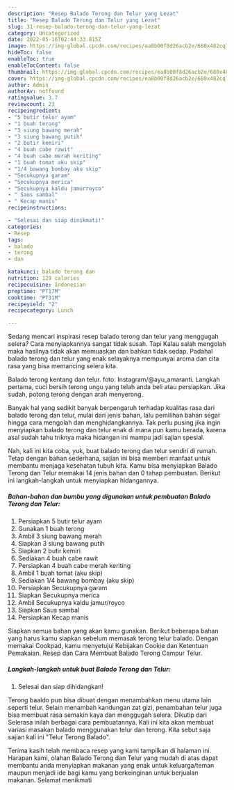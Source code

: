 ```yaml
---
description: "Resep Balado Terong dan Telur yang Lezat"
title: "Resep Balado Terong dan Telur yang Lezat"
slug: 31-resep-balado-terong-dan-telur-yang-lezat
category: Uncategorized
date: 2022-05-16T02:44:33.815Z
image: https://img-global.cpcdn.com/recipes/ea8b00f8d26acb2e/680x482cq70/balado-terong-dan-telur-foto-resep-utama.jpg
hideToc: false
enableToc: true
enableTocContent: false
thumbnail: https://img-global.cpcdn.com/recipes/ea8b00f8d26acb2e/680x482cq70/balado-terong-dan-telur-foto-resep-utama.jpg
cover: https://img-global.cpcdn.com/recipes/ea8b00f8d26acb2e/680x482cq70/balado-terong-dan-telur-foto-resep-utama.jpg
author: Admin
authorAv: notfound
ratingvalue: 3.7
reviewcount: 23
recipeingredient:
- "5 butir telur ayam"
- "1 buah terong"
- "3 siung bawang merah"
- "3 siung bawang putih"
- "2 butir kemiri"
- "4 buah cabe rawit"
- "4 buah cabe merah keriting"
- "1 buah tomat aku skip"
- "1/4 bawang bombay aku skip"
- "Secukupnya garam"
- "Secukupnya merica"
- "Secukupnya kaldu jamurroyco"
- " Saus sambal"
- " Kecap manis"
recipeinstructions:

- "Selesai dan siap dinikmati!"
categories:
- Resep
tags:
- balado
- terong
- dan

katakunci: balado terong dan 
nutrition: 129 calories
recipecuisine: Indonesian
preptime: "PT17M"
cooktime: "PT31M"
recipeyield: "2"
recipecategory: Lunch

---
```



Sedang mencari inspirasi resep balado terong dan telur yang menggugah selera? Cara menyiapkannya sangat tidak susah. Tapi Kalau salah mengolah maka hasilnya tidak akan memuaskan dan bahkan tidak sedap. Padahal balado terong dan telur yang enak selayaknya mempunyai aroma dan cita rasa yang bisa memancing selera kita.


Balado terong kentang dan telur. foto: Instagram/@ayu_amaranti. Langkah pertama, cuci bersih terong ungu yang telah anda beli atau persiapkan. Jika sudah, potong terong dengan arah menyerong.

Banyak hal yang sedikit banyak berpengaruh terhadap kualitas rasa dari balado terong dan telur, mulai dari jenis bahan, lalu pemilihan bahan segar hingga cara mengolah dan menghidangkannya. Tak perlu pusing jika ingin menyiapkan balado terong dan telur enak di mana pun kamu berada, karena asal sudah tahu triknya maka hidangan ini mampu jadi sajian spesial.


Nah, kali ini kita coba, yuk, buat balado terong dan telur sendiri di rumah. Tetap dengan bahan sederhana, sajian ini bisa memberi manfaat untuk membantu menjaga kesehatan tubuh kita. Kamu bisa menyiapkan Balado Terong dan Telur memakai 14 jenis bahan dan 0 tahap pembuatan. Berikut ini langkah-langkah untuk menyiapkan hidangannya.

<!--inarticleads1-->

##### Bahan-bahan dan bumbu yang digunakan untuk pembuatan Balado Terong dan Telur:

1. Persiapkan 5 butir telur ayam
1. Gunakan 1 buah terong
1. Ambil 3 siung bawang merah
1. Siapkan 3 siung bawang putih
1. Siapkan 2 butir kemiri
1. Sediakan 4 buah cabe rawit
1. Persiapkan 4 buah cabe merah keriting
1. Ambil 1 buah tomat (aku skip)
1. Sediakan 1/4 bawang bombay (aku skip)
1. Persiapkan Secukupnya garam
1. Siapkan Secukupnya merica
1. Ambil Secukupnya kaldu jamur/royco
1. Siapkan  Saus sambal
1. Persiapkan  Kecap manis


Siapkan semua bahan yang akan kamu gunakan. Berikut beberapa bahan yang harus kamu siapkan sebelum memasak terong telur balado. Dengan memakai Cookpad, kamu menyetujui Kebijakan Cookie dan Ketentuan Pemakaian. Resep dan Cara Membuat Balado Terong Campur Telur. 

<!--inarticleads2-->

##### Langkah-langkah untuk buat Balado Terong dan Telur:


1. Selesai dan siap dihidangkan!

Terong baaldo pun bisa dibuat dengan menambahkan menu utama lain seperti telur. Selain menambah kandungan zat gizi, penambahan telur juga bisa membuat rasa semakin kaya dan menggugah selera. Dikutip dari Selerasa inilah berbagai cara pembuatannya. Kali ini kita akan membuat variasi masakan balado menggunakan telur dan terong. Kita sebut saja sajian kali ini &#34;Telur Terong Balado&#34;. 

Terima kasih telah membaca resep yang kami tampilkan di halaman ini. Harapan kami, olahan Balado Terong dan Telur yang mudah di atas dapat membantu anda menyiapkan makanan yang enak untuk keluarga/teman maupun menjadi ide bagi kamu yang berkeinginan untuk berjualan makanan. Selamat menikmati
